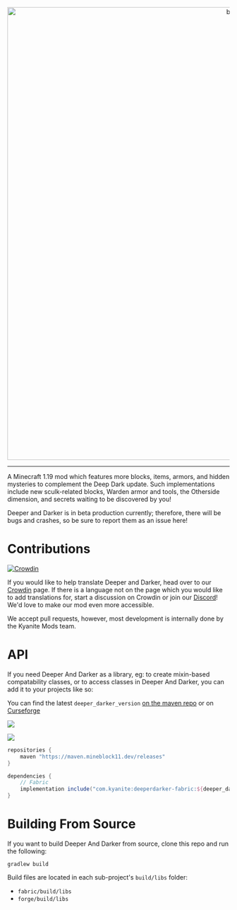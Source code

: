 <p align="center"><img src="https://github.com/KyaniteMods/DeeperAndDarker/blob/master/common/src/main/resources/banner.png" alt="banner" width="1024"></p>

---
A Minecraft 1.19 mod which features more blocks, items, armors, and hidden mysteries to complement the Deep Dark update. Such implementations include new sculk-related blocks, Warden armor and tools, the Otherside dimension, and secrets waiting to be discovered by you!

Deeper and Darker is in beta production currently; therefore, there will be bugs and crashes, so be sure to report them as an issue here!

# Contributions

[![Crowdin](https://badges.crowdin.net/deeper-and-darker/localized.svg)](https://crowdin.com/project/deeper-and-darker)

If you would like to help translate Deeper and Darker, head over to our [Crowdin](https://crowdin.com/project/deeper-and-darker) page. If there is a language not on the page which you would like to add translations for, start a discussion on Crowdin or join our [Discord](https://discord.gg/GDNRd5yvxa)! We'd love to make our mod even more accessible.

We accept pull requests, however, most development is internally done by the Kyanite Mods team.

# API

If you need Deeper And Darker as a library, eg: to create mixin-based compatability classes, or to access classes in Deeper And Darker, you can add it to your projects like so:

You can find the latest `deeper_darker_version` [on the maven repo](https://maven.mineblock11.dev/#/releases/com/kyanite) or on [Curseforge](https://curseforge.com/minecraft/mc-mods/deeperdarker)

![](https://maven.mineblock11.dev/api/badge/latest/releases/com/kyanite/deeperdarker-fabric?color=00898c&name=Fabric&prefix=v)

![](https://maven.mineblock11.dev/api/badge/latest/releases/com/kyanite/deeperdarker-forge?color=00898c&name=Forge&prefix=v)

```groovy
repositories {
    maven "https://maven.mineblock11.dev/releases"
}

dependencies {
    // Fabric
    implementation include("com.kyanite:deeperdarker-fabric:${deeper_darker_version}")
}
```

# Building From Source

If you want to build Deeper And Darker from source, clone this repo and run the following:

```shell
gradlew build
```

Build files are located in each sub-project's `build/libs` folder:

- `fabric/build/libs`
- `forge/build/libs`

